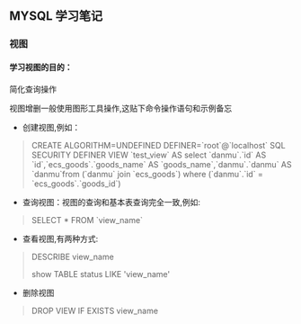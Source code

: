 ## MYSQL 学习笔记
### 视图
#### 学习视图的目的：
简化查询操作

视图增删一般使用图形工具操作,这贴下命令操作语句和示例备忘

* 创建视图,例如：
> CREATE ALGORITHM=UNDEFINED
> DEFINER=\`root\`@\`localhost\`
> SQL SECURITY DEFINER
> VIEW \`test_view\` AS
> select \`danmu\`.\`id\` AS \`id\`,\`ecs_goods\`.\`goods_name\` AS \`goods_name\`,\`danmu\`.\`danmu\` AS \`danmu\`from (\`danmu\` join \`ecs_goods\`) where (\`danmu\`.\`id\` = \`ecs_goods\`.\`goods_id\`)

* 查询视图：视图的查询和基本表查询完全一致,例如:
> SELECT * FROM \`view_name\`

* 查看视图,有两种方式:
> DESCRIBE view_name
>
> show TABLE status LIKE 'view_name'

* 删除视图
> DROP VIEW IF EXISTS view_name
